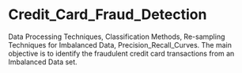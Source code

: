 # Credit_Card_Fraud_Detection
Data Processing Techniques, Classification Methods, Re-sampling Techniques for Imbalanced Data, Precision_Recall_Curves. The main objective is to identify the fraudulent credit card transactions from an Imbalanced Data set.
